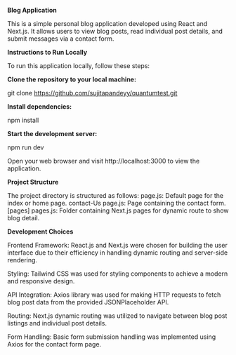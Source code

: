 ****Blog Application****

This is a simple personal blog application developed using React and Next.js. It allows users to view blog posts, read individual post details, and submit messages via a contact form.

**Instructions to Run Locally**

To run this application locally, follow these steps:

**Clone the repository to your local machine:**

git clone https://github.com/sujitapandeyy/quantumtest.git

**Install dependencies:**

npm install

**Start the development server:**

npm run dev

Open your web browser and visit http://localhost:3000 to view the application.

**Project Structure**

The project directory is structured as follows:
    page.js: Default page for the index or home page.
 contact-Us
    page.js: Page containing the contact form.
[pages]
    pages.js: Folder containing Next.js pages for dynamic route to show blog detail.

****Development Choices****

Frontend Framework: React.js and Next.js were chosen for building the user interface due to their efficiency in handling dynamic routing and server-side rendering.

Styling: Tailwind CSS was used for styling components to achieve a modern and responsive design.

API Integration: Axios library was used for making HTTP requests to fetch blog post data from the provided JSONPlaceholder API.

Routing: Next.js dynamic routing was utilized to navigate between blog post listings and individual post details.

Form Handling: Basic form submission handling was implemented using Axios for the contact form page.


